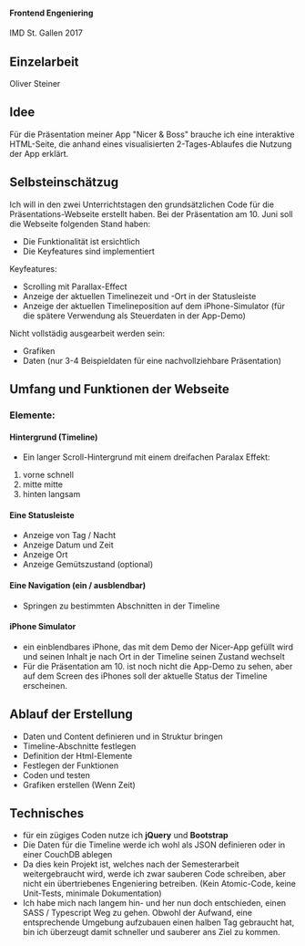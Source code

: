 #### Frontend Engeniering
IMD St. Gallen 2017 

## Einzelarbeit
Oliver Steiner

## Idee
Für die Präsentation meiner App "Nicer & Boss" brauche ich eine interaktive HTML-Seite, die anhand eines visualisierten 2-Tages-Ablaufes die Nutzung der App erklärt.

## Selbsteinschätzug
Ich will in den zwei Unterrichtstagen den grundsätzlichen Code für die Präsentations-Webseite erstellt haben.
Bei der Präsentation am 10. Juni soll die Webseite folgenden Stand haben:
 - Die Funktionalität ist ersichtlich
 - Die Keyfeatures sind implementiert
 
Keyfeatures:
 - Scrolling mit Parallax-Effect
 - Anzeige der aktuellen Timelinezeit und -Ort in der Statusleiste
 - Anzeige der aktuellen Timelineposition auf dem iPhone-Simulator  (für die spätere Verwendung als Steuerdaten in der App-Demo)

Nicht vollstädig ausgearbeit werden sein:
 - Grafiken
 - Daten (nur 3-4 Beispieldaten für eine nachvollziehbare Präsentation)

## Umfang und Funktionen der Webseite

### Elemente:
#### Hintergrund (Timeline)
  - Ein langer Scroll-Hintergrund mit einem dreifachen Paralax Effekt:
  1) vorne schnell
  2) mitte mitte
  3) hinten langsam
  
#### Eine Statusleiste
 - Anzeige von Tag / Nacht
 - Anzeige Datum und Zeit
 - Anzeige Ort
 - Anzeige Gemütszustand (optional)
    
#### Eine Navigation (ein / ausblendbar)
 - Springen zu bestimmten Abschnitten in der Timeline
    
#### iPhone Simulator
 - ein einblendbares iPhone, das mit dem Demo der Nicer-App gefüllt wird und seinen Inhalt je nach Ort in der Timeline seinen Zustand wechselt
 - Für die Präsentation am 10. ist noch nicht die App-Demo zu sehen, aber auf dem Screen des iPhones soll der aktuelle Status der Timeline erscheinen.

## Ablauf der Erstellung
 - Daten und Content definieren und in Struktur bringen
 - Timeline-Abschnitte festlegen
 - Definition der Html-Elemente
 - Festlegen der Funktionen
 - Coden und testen
 - Grafiken erstellen (Wenn Zeit)
 
 ## Technisches
 - für ein zügiges Coden nutze ich **jQuery** und **Bootstrap**
 - Die Daten für die Timeline werde ich wohl als JSON definieren oder in einer CouchDB ablegen
 - Da dies kein Projekt ist, welches nach der Semesterarbeit weitergebraucht wird, werde ich zwar sauberen Code schreiben, aber nicht ein übertriebenes Engeniering betreiben. (Kein Atomic-Code, keine Unit-Tests, minimale Dokumentation)
 - Ich habe mich nach langem hin- und her nun doch entschieden, einen SASS / Typescript Weg zu gehen. Obwohl der Aufwand, eine entsprechende Umgebung aufzubauen einen halben Tag gebraucht hat, bin ich überzeugt damit schneller und sauberer ans Ziel zu kommen. 
